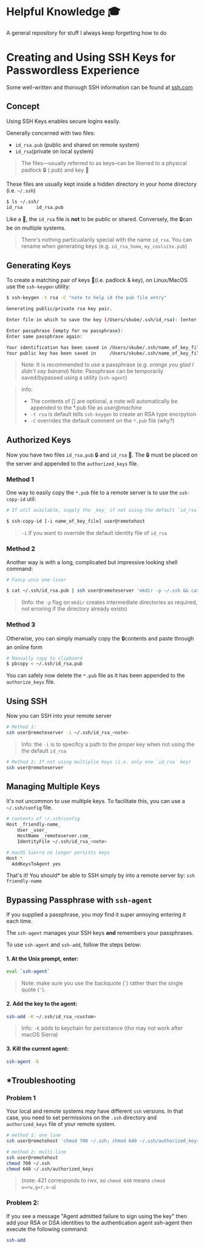 # Helpful Knowledge 🎓

A general repository for stuff I always keep forgetting how to do

# Creating and Using SSH Keys for Passwordless Experience

Some well-written and thorough SSH information can be found at [ssh.com](https://www.ssh.com/ssh/command/)

## Concept
Using SSH Keys enables secure logins easily.

Generally concerned with two files:
- `id_rsa.pub` (public and shared on remote system)
- `id_rsa`(private on local system)

> The files—usually referred to as keys–can be likened to a physical padlock 🔒 (.pub) and key 🔑

These files are usually kept inside a hidden directory in your home directory (i.e. `~/.ssh`)

```sh
$ ls ~/.ssh/
id_rsa     id_rsa.pub
```
Like a 🔑, the `id_rsa` file is **not** to be public or shared.
Conversely, the 🔒can be on multiple systems.

> There's nothing particualarily special with the name `id_rsa`. 
> You can rename when generating keys (e.g. `id_rsa_home`, `my_coolsite.pub`)

## Generating Keys

To create a matching pair of keys 🔐(i.e. padlock & key), on Linux/MacOS use the `ssh-keygen` utility:

```sh
$ ssh-keygen -t rsa -C "note to help id the pub file entry"

Generating public/private rsa key pair.

Enter file in which to save the key (/Users/skube/.ssh/id_rsa): [enter some descriptive note] name_of_key_file

Enter passphrase (empty for no passphrase):
Enter same passphrase again:

Your identification has been saved in /Users/skube/.ssh/name_of_key_file
Your public key has been saved in     /Users/skube/.ssh/name_of_key_file.pub
```

> Note: It is recommended to use a passphrase (e.g. _orange you glad I didn't say banana_)
> Note: Passphrase can be temporarily saved/bypassed using a utility (`ssh-agent`)

> Info: 
> - The contents of [] are optional, a note will automatically be appended to the *.pub file as _user@machine_ 
> - `-t rsa` is default tells `ssh-keygen` to create an RSA type encrpytion
> - `-C` overrides the default comment on the `*.pub` file (why?)

## Authorized Keys

Now you have two files `id_rsa.pub` 🔒 and `id_rsa` 🔑. The 🔒 must be placed on the server and appended to the `authorized_keys` file.

### Method 1

One way to easily copy the `*.pub` file to a remote server is to use the `ssh-copy-id` util:

```sh
# If util available, supply the _key_ if not using the default `id_rsa`

$ ssh-copy-id [-i name_of_key_file] user@remotehost
```
> `-i` if you want to override the default identity file of `id_rsa`

### Method 2

Another way is with a long, complicated but impressive looking shell command:

```sh
# Fancy unix one-liner

$ cat ~/.ssh/id_rsa.pub | ssh user@remoteserver 'mkdir -p ~/.ssh && cat >>  ~/.ssh/authorized_keys'
```
> (Info: the `-p` flag on `mkdir` creates intermediate directories as required, not erroring if the directory already exists)

### Method 3

Otherwise, you can simply manually copy the 🔒contents and paste through an online form

```sh
# Manually copy to clipboard 
$ pbcopy < ~/.ssh/id_rsa.pub
```

You can safely now delete the `*.pub` file as it has been appended to the `authorize_keys` file.

## Using SSH

Now you can SSH into your remote server
```sh
# Method 1: 
ssh user@remoteserver -i ~/.ssh/id_rsa_<note>
```

> Info: the `-i` is to specifcy a path to the proper key when not using the the default `id_rsa`

```sh
# Method 2: If not using multiplie keys (i.e. only one `id_rsa` key)
ssh user@remoteserver
```

## Managing Multiple Keys

It's not uncommon to use multiple keys. To facilitate this, you can use a `~/.ssh/config` file. 

```sh
# contents of ~/.ssh/config
Host _friendly-name_
    User _user_
    HostName _remoteserver.com_
    IdentityFile ~/.ssh/id_rsa_<note>

# macOS Sierra no longer persists keys
Host *
  AddKeysToAgent yes
```

That's it! You should* be able to SSH simply by into a remote server by: `ssh friendly-name`

## Bypassing Passphrase with `ssh-agent`

If you supplied a passphrase, you _may_ find it super annoying entering it each time.

The `ssh-agent` manages your SSH keys **and** remembers your passphrases.

To use `ssh-agent` and `ssh-add`, follow the steps below:

#### 1. At the Unix prompt, enter:

```sh
eval `ssh-agent`
```
> Note: make sure you use the backquote (\`) rather than the single quote (`'`).

#### 2. Add the key to the agent:

```sh
ssh-add -K ~/.ssh/id_rsa_<custom>
```
> Info: `-K` adds to keychain for persistance (tho may not work after macOS Sierra)

#### 3. Kill the current agent:

```sh
ssh-agent -k
```

## *Troubleshooting

### Problem 1

Your local and remote systems _may_ have different `ssh` versions. In that case, you need to set permissions on the `.ssh` directory and `authorized_keys` file of your remote system.

```sh
# method 1: one line
ssh user@remotehost 'chmod 700 ~/.ssh; chmod 640 ~/.ssh/authorized_keys'
```

```sh
# method 2: multi-line 
ssh user@remotehost
chmod 700 ~/.ssh
chmod 640 ~/.ssh/authorized_keys
```
> (note: 421 corresponds to rwx, so `chmod 640` means `chmod u=rw,g=r,o-a`)

### Problem 2:

If you see a message "Agent admitted failure to sign using the key" then add your RSA or DSA identities to the authentication agent ssh-agent then execute the following command:

```sh
ssh-add
```
